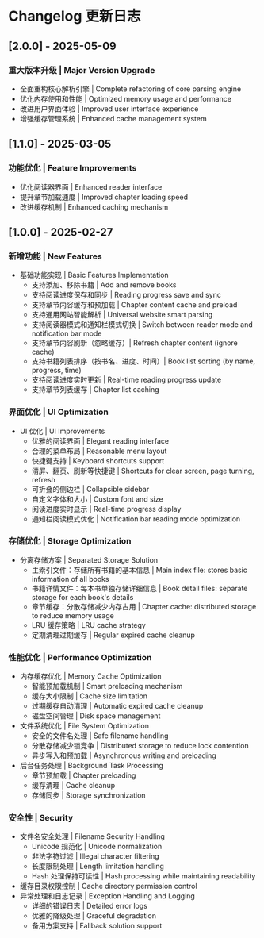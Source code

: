 # Changelog 更新日志

## [2.0.0] - 2025-05-09

### 重大版本升级 | Major Version Upgrade
- 全面重构核心解析引擎 | Complete refactoring of core parsing engine
- 优化内存使用和性能 | Optimized memory usage and performance
- 改进用户界面体验 | Improved user interface experience
- 增强缓存管理系统 | Enhanced cache management system

## [1.1.0] - 2025-03-05

### 功能优化 | Feature Improvements
- 优化阅读器界面 | Enhanced reader interface
- 提升章节加载速度 | Improved chapter loading speed
- 改进缓存机制 | Enhanced caching mechanism

## [1.0.0] - 2025-02-27

### 新增功能 | New Features
- 基础功能实现 | Basic Features Implementation
  - 支持添加、移除书籍 | Add and remove books
  - 支持阅读进度保存和同步 | Reading progress save and sync
  - 支持章节内容缓存和预加载 | Chapter content cache and preload
  - 支持通用网站智能解析 | Universal website smart parsing
  - 支持阅读器模式和通知栏模式切换 | Switch between reader mode and notification bar mode
  - 支持章节内容刷新（忽略缓存）| Refresh chapter content (ignore cache)
  - 支持书籍列表排序（按书名、进度、时间）| Book list sorting (by name, progress, time)
  - 支持阅读进度实时更新 | Real-time reading progress update
  - 支持章节列表缓存 | Chapter list caching

### 界面优化 | UI Optimization
- UI 优化 | UI Improvements
  - 优雅的阅读界面 | Elegant reading interface
  - 合理的菜单布局 | Reasonable menu layout
  - 快捷键支持 | Keyboard shortcuts support
  - 清屏、翻页、刷新等快捷键 | Shortcuts for clear screen, page turning, refresh
  - 可折叠的侧边栏 | Collapsible sidebar
  - 自定义字体和大小 | Custom font and size
  - 阅读进度实时显示 | Real-time progress display
  - 通知栏阅读模式优化 | Notification bar reading mode optimization

### 存储优化 | Storage Optimization
- 分离存储方案 | Separated Storage Solution
  - 主索引文件：存储所有书籍的基本信息 | Main index file: stores basic information of all books
  - 书籍详情文件：每本书单独存储详细信息 | Book detail files: separate storage for each book's details
  - 章节缓存：分散存储减少内存占用 | Chapter cache: distributed storage to reduce memory usage
  - LRU 缓存策略 | LRU cache strategy
  - 定期清理过期缓存 | Regular expired cache cleanup

### 性能优化 | Performance Optimization
- 内存缓存优化 | Memory Cache Optimization
  - 智能预加载机制 | Smart preloading mechanism
  - 缓存大小限制 | Cache size limitation
  - 过期缓存自动清理 | Automatic expired cache cleanup
  - 磁盘空间管理 | Disk space management
- 文件系统优化 | File System Optimization
  - 安全的文件名处理 | Safe filename handling
  - 分散存储减少锁竞争 | Distributed storage to reduce lock contention
  - 异步写入和预加载 | Asynchronous writing and preloading
- 后台任务处理 | Background Task Processing
  - 章节预加载 | Chapter preloading
  - 缓存清理 | Cache cleanup
  - 存储同步 | Storage synchronization

### 安全性 | Security
- 文件名安全处理 | Filename Security Handling
  - Unicode 规范化 | Unicode normalization
  - 非法字符过滤 | Illegal character filtering
  - 长度限制处理 | Length limitation handling
  - Hash 处理保持可读性 | Hash processing while maintaining readability
- 缓存目录权限控制 | Cache directory permission control
- 异常处理和日志记录 | Exception Handling and Logging
  - 详细的错误日志 | Detailed error logs
  - 优雅的降级处理 | Graceful degradation
  - 备用方案支持 | Fallback solution support